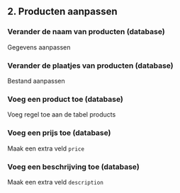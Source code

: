 ## 2. Producten aanpassen

### Verander de naam van producten (database)
Gegevens aanpassen

### Verander de plaatjes van producten (database)
Bestand aanpassen

### Voeg een product toe (database)
Voeg regel toe aan de tabel products

### Voeg een prijs toe (database)
Maak een extra veld `price`

### Voeg een beschrijving toe (database)
Maak een extra veld `description`
